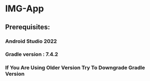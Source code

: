 # IMG-App


## Prerequisites:

### Android Studio 2022

### Gradle version : 7.4.2

### If You Are Using Older Version Try To Downgrade Gradle Version 

 

 

